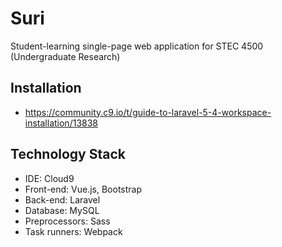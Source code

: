 # Suri
Student-learning single-page web application for STEC 4500 (Undergraduate Research)

## Installation
* https://community.c9.io/t/guide-to-laravel-5-4-workspace-installation/13838

## Technology Stack
* IDE: Cloud9
* Front-end: Vue.js, Bootstrap
* Back-end: Laravel
* Database: MySQL
* Preprocessors: Sass
* Task runners: Webpack
